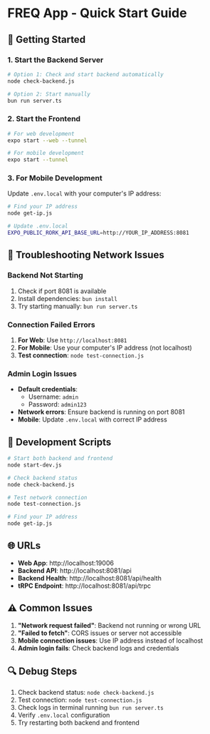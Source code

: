 # FREQ App - Quick Start Guide

## 🚀 Getting Started

### 1. Start the Backend Server
```bash
# Option 1: Check and start backend automatically
node check-backend.js

# Option 2: Start manually
bun run server.ts
```

### 2. Start the Frontend
```bash
# For web development
expo start --web --tunnel

# For mobile development
expo start --tunnel
```

### 3. For Mobile Development
Update `.env.local` with your computer's IP address:
```bash
# Find your IP address
node get-ip.js

# Update .env.local
EXPO_PUBLIC_RORK_API_BASE_URL=http://YOUR_IP_ADDRESS:8081
```

## 🔧 Troubleshooting Network Issues

### Backend Not Starting
1. Check if port 8081 is available
2. Install dependencies: `bun install`
3. Try starting manually: `bun run server.ts`

### Connection Failed Errors
1. **For Web**: Use `http://localhost:8081`
2. **For Mobile**: Use your computer's IP address (not localhost)
3. **Test connection**: `node test-connection.js`

### Admin Login Issues
- **Default credentials**:
  - Username: `admin`
  - Password: `admin123`
- **Network errors**: Ensure backend is running on port 8081
- **Mobile**: Update `.env.local` with correct IP address

## 📱 Development Scripts

```bash
# Start both backend and frontend
node start-dev.js

# Check backend status
node check-backend.js

# Test network connection
node test-connection.js

# Find your IP address
node get-ip.js
```

## 🌐 URLs

- **Web App**: http://localhost:19006
- **Backend API**: http://localhost:8081/api
- **Backend Health**: http://localhost:8081/api/health
- **tRPC Endpoint**: http://localhost:8081/api/trpc

## ⚠️ Common Issues

1. **"Network request failed"**: Backend not running or wrong URL
2. **"Failed to fetch"**: CORS issues or server not accessible
3. **Mobile connection issues**: Use IP address instead of localhost
4. **Admin login fails**: Check backend logs and credentials

## 🔍 Debug Steps

1. Check backend status: `node check-backend.js`
2. Test connection: `node test-connection.js`
3. Check logs in terminal running `bun run server.ts`
4. Verify `.env.local` configuration
5. Try restarting both backend and frontend